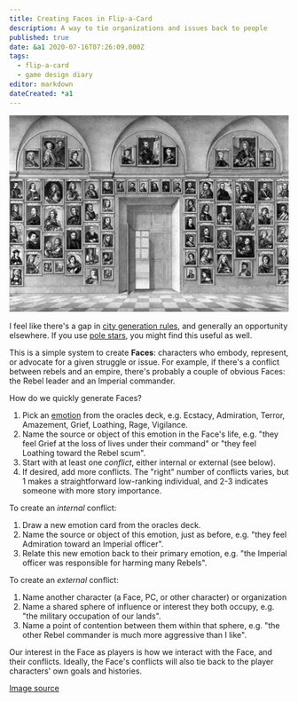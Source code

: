 ```yaml
---
title: Creating Faces in Flip-a-Card
description: A way to tie organizations and issues back to people
published: true
date: &a1 2020-07-16T07:26:09.000Z
tags:
  - flip-a-card
  - game design diary
editor: markdown
dateCreated: *a1
---
```


![Featured Image](creating-faces-in-flip-a-card.jpg)

I feel like there's a gap in [city generation rules](/flip-a-card-city-construction-playtest),
and generally an opportunity elsewhere.
If you use [pole stars](/flip-a-card-the-dragon-prince/), you might find this useful as well.

This is a simple system to create **Faces**:
characters who embody, represent, or advocate for a given struggle or issue.
For example, if there's a conflict between rebels and an empire,
there's probably a couple of obvious Faces:
the Rebel leader and an Imperial commander.

How do we quickly generate Faces?

1. Pick an [emotion](https://astralfrontier.github.io/flip-a-card/tags/emotion) from the oracles deck,
   e.g. Ecstacy, Admiration, Terror, Amazement, Grief, Loathing, Rage, Vigilance.
2. Name the source or object of this emotion in the Face's life,
   e.g. "they feel Grief at the loss of lives under their command"
   or "they feel Loathing toward the Rebel scum".
3. Start with at least one _conflict_, either internal or external (see below).
4. If desired, add more conflicts. The "right" number of conflicts varies,
   but 1 makes a straightforward low-ranking individual,
   and 2-3 indicates someone with more story importance.

To create an _internal_ conflict:

1. Draw a new emotion card from the oracles deck.
2. Name the source or object of this emotion, just as before,
   e.g. "they feel Admiration toward an Imperial officer".
3. Relate this new emotion back to their primary emotion,
   e.g. "the Imperial officer was responsible for harming many Rebels".

To create an _external_ conflict:

1. Name another character (a Face, PC, or other character) or organization
2. Name a shared sphere of influence or interest they both occupy,
   e.g. "the military occupation of our lands".
3. Name a point of contention between them within that sphere,
   e.g. "the other Rebel commander is much more aggressive than I like".

Our interest in the Face as players is how we interact with the Face,
and their conflicts.
Ideally, the Face's conflicts will also tie back to the player characters' own goals and histories.

[Image source](https://commons.wikimedia.org/wiki/File:Medici_Gallery_of_Self-portraits_at_the_Uffizi.jpg)